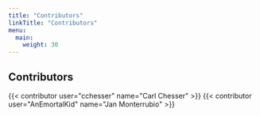 ```yaml
---
title: "Contributors"
linkTitle: "Contributors"
menu:
  main:
    weight: 30
---
```

<section class="row">
    <div class="container">
        <div class="row justify-content-md-center">
            <div class="col col-6 text-center">
                <h2 class="display-1 mt-0 mt-md-5 pb-4">Contributors</h2>
            </div>
        </div>
        <div class="row justify-content-md-center align-items-center">
            {{< contributor user="cchesser" name="Carl Chesser" >}}
            {{< contributor user="AnEmortalKid" name="Jan Monterrubio" >}}
        </div>
    </div>
</section>